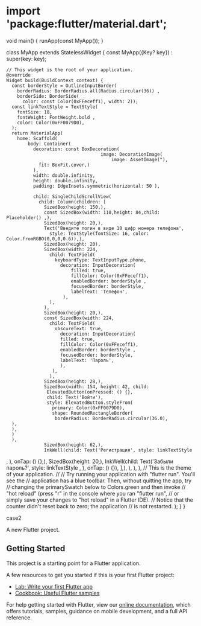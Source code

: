 # import 'package:flutter/material.dart';

  void main() {
    runApp(const MyApp());
  }

  class MyApp extends StatelessWidget {
    const MyApp({Key? key}) : super(key: key);

    // This widget is the root of your application.
    @override
    Widget build(BuildContext context) {
      const borderStyle = OutlineInputBorder(
        borderRadius: BorderRadius.all(Radius.circular(36)) ,
        borderSide: BorderSide(
          color: const Color(0xFFeceff1), width: 2));
      const linkTextStyle = TextStyle(
        fontSize: 18,
        fontWeight: FontWeight.bold ,
        color: Color(0xFF0079D0),
      );
      return MaterialApp(
        home: Scaffold(
            body: Container(
              decoration: const BoxDecoration(
                                       image: DecorationImage(
                                           image: AssetImage("),
                fit: BoxFit.cover,)
              ),
              width: double.infinity,
              height: double.infinity,
              padding: EdgeInsets.symmetric(horizontal: 50 ),

              child: SingleChildScrollView(
                child: Column(children: [
                  SizedBox(height: 150,),
                  const SizedBox(width: 110,height: 84,child: Placeholder() ,),
                  SizedBox(height: 20,),
                  Text('Введите логин в виде 10 цифр номера телефона',
                    style: TextStyle(fontSize: 16, color: Color.fromRGBO(0,0,0,0.6)),),
                  SizedBox(height: 20),
                  SizedBox(width: 224,
                    child: TextField(
                      keyboardType: TextInputType.phone,
                        decoration: InputDecoration(
                            filled: true,
                            fillColor: Color(0xFFeceff1),
                            enabledBorder: borderStyle ,
                            focusedBorder: borderStyle,
                            labelText: 'Телефон',
                         ),
                    ),
                  ),
                  SizedBox(height: 20,),
                  const SizedBox(width: 224,
                    child: TextField(
                      obscureText: true,
                        decoration: InputDecoration(
                        filled: true,
                        fillColor: Color(0xFFeceff1),
                        enabledBorder: borderStyle ,
                        focusedBorder: borderStyle,
                        labelText: 'Пароль',
                        ),
                     ),
                    ),
                  SizedBox(height: 28,),
                  SizedBox(width: 154, height: 42, child:
                   ElevatedButton(onPressed: () {},
                   child: Text('Войти'),
                   style: ElevatedButton.styleFrom(
                     primary: Color(0xFF0079D0),
                     shape: RoundedRectangleBorder(
                      borderRadius: BorderRadius.circular(36.0),
      ),
      ),
      )
      ),
                  SizedBox(height: 62,),
                  InkWell(child: Text('Регистрация', style: linkTextStyle
  ,
                   ), onTap: () {},),
                  SizedBox(height: 20,),
                  InkWell(child: Text('Забыли пароль?', style: linkTextStyle
  ,
      ),
            onTap: () {}),
                ],),
              ),
            ),
        ),
          // This is the theme of your application.
          //
          // Try running your application with "flutter run". You'll see the
          // application has a blue toolbar. Then, without quitting the app, try
          // changing the primarySwatch below to Colors.green and then invoke
          // "hot reload" (press "r" in the console where you ran "flutter run",
          // or simply save your changes to "hot reload" in a Flutter IDE).
          // Notice that the counter didn't reset back to zero; the application
          // is not restarted.
               );
    }
  }

case2

A new Flutter project.

## Getting Started

This project is a starting point for a Flutter application.

A few resources to get you started if this is your first Flutter project:

- [Lab: Write your first Flutter app](https://flutter.dev/docs/get-started/codelab)
- [Cookbook: Useful Flutter samples](https://flutter.dev/docs/cookbook)

For help getting started with Flutter, view our
[online documentation](https://flutter.dev/docs), which offers tutorials,
samples, guidance on mobile development, and a full API reference.
